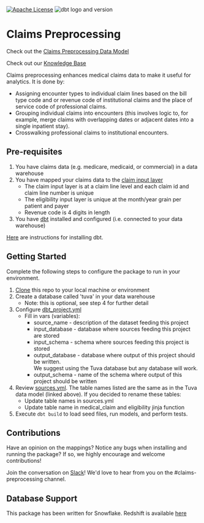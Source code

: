 [![Apache License](https://img.shields.io/badge/License-Apache%202.0-blue.svg)](https://opensource.org/licenses/Apache-2.0) ![dbt logo and version](https://img.shields.io/static/v1?logo=dbt&label=dbt-version&message=1.x&color=orange)

# Claims Preprocessing

Check out the [Claims Preprocessing Data Model](https://docs.google.com/spreadsheets/d/1NuMEhcx6D6MSyZEQ6yk0LWU0HLvaeVma8S-5zhOnbcE/edit#gid=1991587675)

Check out our [Knowledge Base](http://thetuvaproject.com/)

Claims preprocessing enhances medical claims data to make it useful for analytics.  It is done by:

- Assigning encounter types to individual claim lines based on the bill type code and or revenue code of institutional claims 
and the place of service code of professional claims.
- Grouping individual claims into encounters (this involves logic to, for example, merge claims with overlapping dates or 
adjacent dates into a single inpatient stay).
- Crosswalking professional claims to institutional encounters.


## Pre-requisites
1. You have claims data (e.g. medicare, medicaid, or commercial) in a data warehouse
2. You have mapped your claims data to the [claim input layer](https://docs.google.com/spreadsheets/d/1NuMEhcx6D6MSyZEQ6yk0LWU0HLvaeVma8S-5zhOnbcE/edit?usp=sharing)
    - The claim input layer is at a claim line level and each claim id and claim line number is unique
    - The eligibility input layer is unique at the month/year grain per patient and payer
    - Revenue code is 4 digits in length
2. You have [dbt](https://www.getdbt.com/) installed and configured (i.e. connected to your data warehouse)

[Here](https://docs.getdbt.com/dbt-cli/installation) are instructions for installing dbt.

## Getting Started
Complete the following steps to configure the package to run in your environment.

1. [Clone](https://docs.github.com/en/repositories/creating-and-managing-repositories/cloning-a-repository) this repo to your local machine or environment
2. Create a database called 'tuva' in your data warehouse
    - Note: this is optional, see step 4 for further detail
3. Configure [dbt_project.yml](/dbt_project.yml)
    - Fill in vars (variables):
        - source_name - description of the dataset feeding this project
        - input_database - database where sources feeding this project are stored
        - input_schema - schema where sources feeding this project is stored
        - output_database - database where output of this project should be written.  
        We suggest using the Tuva database but any database will work.
        - output_schema - name of the schema where output of this project should be written
4. Review [sources.yml](models/sources.yml).  The table names listed are the same as in the Tuva data model (linked above).  If you decided to rename these tables:
    - Update table names in sources.yml
    - Update table name in medical_claim and eligibility jinja function
5. Execute `dbt build` to load seed files, run models, and perform tests.

## Contributions
Have an opinion on the mappings? Notice any bugs when installing and running the package? 
If so, we highly encourage and welcome contributions! 

Join the conversation on [Slack](https://tuvahealth.slack.com/ssb/redirect#/shared-invite/email)!  We'd love to hear from you on the #claims-preprocessing channel.

## Database Support
This package has been written for Snowflake.  Redshift is available [here](https://github.com/tuva-health/claims_preprocessing_redshift)
